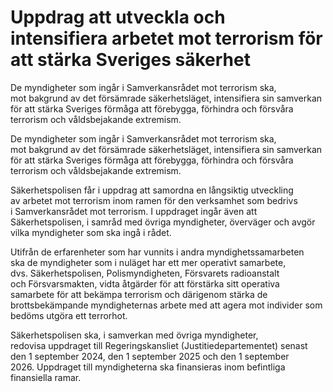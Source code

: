 # Uppdrag att utveckla och intensifiera arbetet mot terrorism för att stärka Sveriges säkerhet

De myndigheter som ingår i Samverkansrådet mot terrorism ska, mot bakgrund av det försämrade säkerhetsläget, intensifiera sin samverkan för att stärka Sveriges förmåga att förebygga, förhindra och försvåra terrorism och våldsbejakande extremism.

De myndigheter som ingår i Samverkansrådet mot terrorism ska, mot bakgrund av det försämrade säkerhetsläget, intensifiera sin samverkan för att stärka Sveriges förmåga att förebygga, förhindra och försvåra terrorism och våldsbejakande extremism.

Säkerhetspolisen får i uppdrag att samordna en långsiktig utveckling av arbetet mot terrorism inom ramen för den verksamhet som bedrivs i Samverkansrådet mot terrorism. I uppdraget ingår även att Säkerhetspolisen, i samråd med övriga myndigheter, överväger och avgör vilka myndigheter som ska ingå i rådet.

Utifrån de erfarenheter som har vunnits i andra myndighetssamarbeten ska de myndigheter som i nuläget har ett mer operativt samarbete, dvs. Säkerhetspolisen, Polismyndigheten, Försvarets radioanstalt och Försvarsmakten, vidta åtgärder för att förstärka sitt operativa samarbete för att bekämpa terrorism och därigenom stärka de brottsbekämpande myndigheternas arbete med att agera mot individer som bedöms utgöra ett terrorhot.

Säkerhetspolisen ska, i samverkan med övriga myndigheter, redovisa uppdraget till Regeringskansliet (Justitiedepartementet) senast den 1 september 2024, den 1 september 2025 och den 1 september 2026. Uppdraget till myndigheterna ska finansieras inom befintliga finansiella ramar.
